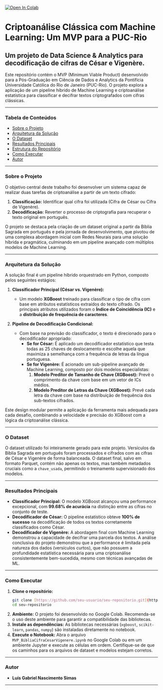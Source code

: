 [![Open In Colab](https://colab.research.google.com/assets/colab-badge.svg)](https://colab.research.google.com/github/gabrielsimas/clima-rj-analise/blob/master/MVP_AlertaRio.ipynb)

# Criptoanálise Clássica com Machine Learning: Um MVP para a PUC-Rio

## Um projeto de Data Science & Analytics para decodificação de cifras de César e Vigenère.

Este repositório contém o MVP (Minimum Viable Product) desenvolvido para a Pós-Graduação em Ciência de Dados e Analytics da Pontifícia Universidade Católica do Rio de Janeiro (PUC-Rio). O projeto explora a aplicação de um pipeline híbrido de Machine Learning e criptoanálise estatística para classificar e decifrar textos criptografados com cifras clássicas.

---

### Tabela de Conteúdos
* [Sobre o Projeto](#sobre-o-projeto)
* [Arquitetura da Solução](#arquitetura-da-solução)
* [O Dataset](#o-dataset)
* [Resultados Principais](#resultados-principais)
* [Estrutura do Repositório](#estrutura-do-repositório)
* [Como Executar](#como-executar)
* [Autor](#autor)

---

### Sobre o Projeto

O objetivo central deste trabalho foi desenvolver um sistema capaz de realizar duas tarefas de criptoanálise a partir de um texto cifrado:

1.  **Classificação:** Identificar qual cifra foi utilizada (Cifra de César ou Cifra de Vigenère).
2.  **Decodificação:** Reverter o processo de criptografia para recuperar o texto original em português.

O projeto se destaca pela criação de um dataset original a partir da Bíblia Sagrada em português e pela jornada de desenvolvimento, que pivotou de uma complexa abordagem inicial com Redes Neurais para uma solução híbrida e pragmática, culminando em um pipeline avançado com múltiplos modelos de Machine Learning.

---

### Arquitetura da Solução

A solução final é um pipeline híbrido orquestrado em Python, composto pelos seguintes estágios:

1.  **Classificador Principal (César vs. Vigenère):**
    * Um modelo **XGBoost** treinado para classificar o tipo de cifra com base em atributos estatísticos extraídos do texto cifrado. Os principais atributos utilizados foram o **Índice de Coincidência (IC)** e a **distribuição de frequência de caracteres**.

2.  **Pipeline de Decodificação Condicional:**
    * Com base na previsão do classificador, o texto é direcionado para o decodificador apropriado:
        * **Se for César:** É aplicado um decodificador estatístico que testa todas as 25 chaves de deslocamento e escolhe aquela que maximiza a semelhança com a frequência de letras da língua portuguesa.
        * **Se for Vigenère:** É acionado um sub-pipeline avançado de Machine Learning, composto por dois modelos especialistas:
            1.  **Modelo Preditor de Tamanho de Chave (XGBoost):** Prevê o comprimento da chave com base em um vetor de ICs médios.
            2.  **Modelo Preditor de Letras da Chave (XGBoost):** Prevê cada letra da chave com base na distribuição de frequência dos sub-textos cifrados.

Este design modular permite a aplicação da ferramenta mais adequada para cada desafio, combinando a velocidade e precisão do XGBoost com a lógica da criptoanálise clássica.

---

### O Dataset

O dataset utilizado foi inteiramente gerado para este projeto. Versículos da Bíblia Sagrada em português foram processados e cifrados com as cifras de César e Vigenère de forma balanceada. O dataset final, salvo em formato Parquet, contém não apenas os textos, mas também metadados cruciais como a `chave_usada`, permitindo o treinamento supervisionado dos modelos.

---

### Resultados Principais

* **Classificador Principal:** O modelo XGBoost alcançou uma performance excepcional, com **99.68% de acurácia** na distinção entre as cifras no conjunto de teste.
* **Decodificador de César:** O pipeline estatístico obteve **100% de sucesso** na decodificação de todos os textos corretamente classificados como César.
* **Decodificador de Vigenère:** A abordagem final com Machine Learning demonstrou a capacidade de decifrar uma parcela dos textos. A análise conclusiva do projeto demonstrou que a performance é limitada pela natureza dos dados (versículos curtos), que não possuem a profundidade estatística necessária para uma criptoanálise consistentemente bem-sucedida, mesmo com técnicas avançadas de ML.

---

### Como Executar

1.  **Clone o repositório:**
    ```bash
    git clone [https://github.com/seu-usuario/seu-repositorio.git](https://github.com/seu-usuario/seu-repositorio.git)
    cd seu-repositorio
    ```
2.  **Ambiente:** O projeto foi desenvolvido no Google Colab. Recomenda-se o uso deste ambiente para garantir a compatibilidade das bibliotecas.
3.  **Instale as dependências:** As bibliotecas necessárias (`xgboost`, `scikit-learn`, `pandas`, `numpy`) são instaladas diretamente no notebook.
4.  **Execute o Notebook:** Abra o arquivo `MVP_BibliaCifraCesarVigenere.ipynb` no Google Colab ou em um ambiente Jupyter e execute as células em ordem. Certifique-se de que os caminhos para os arquivos de dataset e modelos estejam corretos.

---

### Autor

* **Luís Gabriel Nascimento Simas**

---